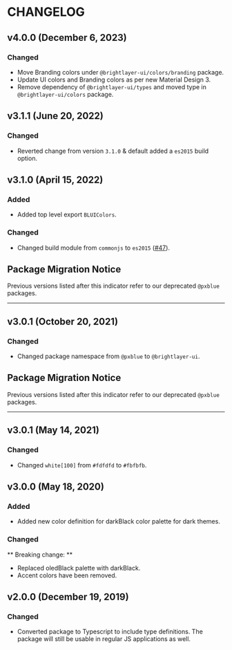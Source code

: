 # CHANGELOG

## v4.0.0 (December 6, 2023)

### Changed

-   Move Branding colors under `@brightlayer-ui/colors/branding` package.
-   Update UI colors and Branding colors as per new Material Design 3.
-   Remove dependency of `@brightlayer-ui/types` and moved type in `@brightlayer-ui/colors` package.

## v3.1.1 (June 20, 2022)

### Changed

-   Reverted change from version `3.1.0` & default added a `es2015` build option.

## v3.1.0 (April 15, 2022)

### Added

-   Added top level export `BLUIColors`.

### Changed

-   Changed build module from `commonjs` to `es2015` ([#47](https://github.com/etn-ccis/blui-colors/issues/47)).

## Package Migration Notice

Previous versions listed after this indicator refer to our deprecated `@pxblue` packages.

---

## v3.0.1 (October 20, 2021)

### Changed

-   Changed package namespace from `@pxblue` to `@brightlayer-ui`.

## Package Migration Notice

Previous versions listed after this indicator refer to our deprecated `@pxblue` packages.

---

## v3.0.1 (May 14, 2021)

### Changed

-   Changed `white[100]` from `#fdfdfd` to `#fbfbfb`.

## v3.0.0 (May 18, 2020)

### Added

-   Added new color definition for darkBlack color palette for dark themes.

### Changed

** Breaking change: **

-   Replaced oledBlack palette with darkBlack.
-   Accent colors have been removed.

## v2.0.0 (December 19, 2019)

### Changed

-   Converted package to Typescript to include type definitions. The package will still be usable in regular JS applications as well.
